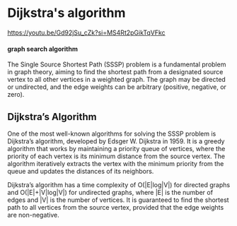 # Dijkstra's algorithm

https://youtu.be/Gd92jSu_cZk?si=MS4Rt2pGikTqVFkc

#### graph search algorithm

The Single Source Shortest Path (SSSP) problem is a fundamental problem in graph theory, aiming to find the shortest path from a designated source vertex to all other vertices in a weighted graph. The graph may be directed or undirected, and the edge weights can be arbitrary (positive, negative, or zero).

## Dijkstra’s Algorithm

One of the most well-known algorithms for solving the SSSP problem is Dijkstra’s algorithm, developed by Edsger W. Dijkstra in 1959. It is a greedy algorithm that works by maintaining a priority queue of vertices, where the priority of each vertex is its minimum distance from the source vertex. The algorithm iteratively extracts the vertex with the minimum priority from the queue and updates the distances of its neighbors.

Dijkstra’s algorithm has a time complexity of O(|E|log|V|) for directed graphs and O(|E|+|V|log|V|) for undirected graphs, where |E| is the number of edges and |V| is the number of vertices. It is guaranteed to find the shortest path to all vertices from the source vertex, provided that the edge weights are non-negative.